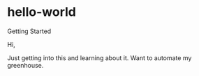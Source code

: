 # hello-world
Getting Started

Hi,

Just getting into this and learning about it. Want to automate my greenhouse.
